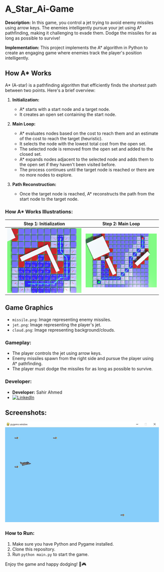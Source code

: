 # A_Star_Ai-Game

**Description:**
In this game, you control a jet trying to avoid enemy missiles using arrow keys. The enemies intelligently pursue your jet using A* pathfinding, making it challenging to evade them. Dodge the missiles for as long as possible to survive!

**Implementation:**
This project implements the A* algorithm in Python to create an engaging game where enemies track the player's position intelligently.

## How A* Works

A* (A-star) is a pathfinding algorithm that efficiently finds the shortest path between two points. Here's a brief overview:

1. **Initialization:**
   - A* starts with a start node and a target node.
   - It creates an open set containing the start node.

2. **Main Loop:**
   - A* evaluates nodes based on the cost to reach them and an estimate of the cost to reach the target (heuristic).
   - It selects the node with the lowest total cost from the open set.
   - The selected node is removed from the open set and added to the closed set.
   - A* expands nodes adjacent to the selected node and adds them to the open set if they haven't been visited before.
   - The process continues until the target node is reached or there are no more nodes to explore.

3. **Path Reconstruction:**
   - Once the target node is reached, A* reconstructs the path from the start node to the target node.

### How A* Works Illustrations:

| Step 1: Initialization | Step 2: Main Loop |
| ---------------------- | ----------------- |
| ![Step 1](media/astar05.png) | ![Step 2](media/astar06.png) |

## Game Graphics

- `missile.png`: Image representing enemy missiles.
- `jet.png`: Image representing the player's jet.
- `cloud.png`: Image representing background/clouds.

### Gameplay:

- The player controls the jet using arrow keys.
- Enemy missiles spawn from the right side and pursue the player using A* pathfinding.
- The player must dodge the missiles for as long as possible to survive.

### Developer:

- **Developer:** Sahir Ahmed
- [![LinkedIn](https://img.shields.io/badge/LinkedIn-0077B5?style=flat&logo=linkedin&logoColor=white)](https://www.linkedin.com/in/sahir-ahmed/)

## Screenshots:

 ![Screenshot 1](media/astar07.JPG)


### How to Run:

1. Make sure you have Python and Pygame installed.
2. Clone this repository.
3. Run `python main.py` to start the game.

Enjoy the game and happy dodging! 🚀🎮

